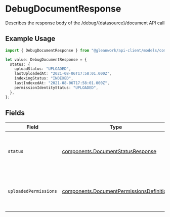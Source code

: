 # DebugDocumentResponse

Describes the response body of the /debug/{datasource}/document API call

## Example Usage

```typescript
import { DebugDocumentResponse } from "@gleanwork/api-client/models/components";

let value: DebugDocumentResponse = {
  status: {
    uploadStatus: "UPLOADED",
    lastUploadedAt: "2021-08-06T17:58:01.000Z",
    indexingStatus: "INDEXED",
    lastIndexedAt: "2021-08-06T17:58:01.000Z",
    permissionIdentityStatus: "UPLOADED",
  },
};
```

## Fields

| Field                                                                                                | Type                                                                                                 | Required                                                                                             | Description                                                                                          |
| ---------------------------------------------------------------------------------------------------- | ---------------------------------------------------------------------------------------------------- | ---------------------------------------------------------------------------------------------------- | ---------------------------------------------------------------------------------------------------- |
| `status`                                                                                             | [components.DocumentStatusResponse](../../models/components/documentstatusresponse.md)               | :heavy_minus_sign:                                                                                   | Describes the document status response body                                                          |
| `uploadedPermissions`                                                                                | [components.DocumentPermissionsDefinition](../../models/components/documentpermissionsdefinition.md) | :heavy_minus_sign:                                                                                   | describes the access control details of the document                                                 |